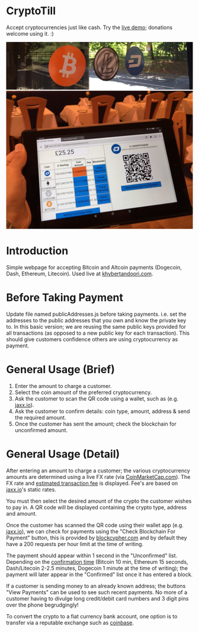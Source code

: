 # CryptoTill
Accept cryptocurrencies just like cash.
Try the [live demo](https://khybertandoori.com/cryptotill/CryptoTill_CustomerPayment-Mobile.html); donations welcome using it. :)

![AcceptCryptos](https://github.com/EMRahman/CryptoTill/blob/master/Images/AcceptCryptos.jpeg)

Introduction
============
Simple webpage for accepting Bitcoin and Altcoin payments (Dogecoin, Dash, Ethereum, Litecoin). Used live at
[khybertandoori.com](https://khybertandoori.com).

Before Taking Payment
===========================================================
Update file named publicAddresses.js before taking payments. i.e. set the addresses to the public addresses that you own and know the private key to. In this basic version; we are reusing the same public keys provided for all transactions (as opposed to a new public key for each transaction). This should give customers confidence others are using cryptocurrency as payment.

General Usage (Brief)
=========================
1. Enter the amount to charge a customer.
2. Select the coin amount of the preferred cryptocurrency.
3. Ask the customer to scan the QR code using a wallet, such as (e.g. [jaxx.io](http://jaxx.io)).
4. Ask the customer to confirm details: coin type, amount, address & send the required amount.
5. Once the customer has sent the amount; check the blockchain for unconfirmed amount.

General Usage (Detail)
=========================
After entering an amount to charge a customer; the various cryptocurrency amounts are determined using a live FX rate (via [CoinMarketCap.com](http://CoinMarketCap.com)). The FX rate and [estimated transaction fee](https://bitinfocharts.com/comparison/transactionfees-btc-eth-ltc-dash-doge.html#1y) is displayed. Fee's are based on [jaxx.io](http://jaxx.io)'s static rates.

You must then select the desired amount of the crypto the customer wishes to pay in. A QR code will be displayed containing the crypto type, address and amount.

Once the customer has scanned the QR code using their wallet app (e.g. [jaxx.io](http://jaxx.io)), we can check for payments using the "Check Blockchain For Payment" button, this is provided by [blockcypher.com](http://blockcypher.com) and by default they have a 200 requests per hour limit at the time of writing. 

The payment should appear within 1 second in the "Unconfirmed" list. Depending on the [confirmation time](https://bitinfocharts.com/comparison/confirmationtime-btc-eth-ltc-dash-doge.html#1y) (Bitcoin 10 min, Ethereum 15 seconds, Dash/Litecoin 2-2.5 minutes, Dogecoin 1 minute at the time of writing); the payment will later appear in the "Confirmed" list once it has entered a block.

If a customer is sending money to an already known address; the buttons "View Payments" can be used to see such recent payments. No more of a customer having to divulge long credit/debit card numbers and 3 digit pins over the phone begrudgingly!

To convert the crypto to a fiat currency bank account, one option is to transfer via a reputable exchange such as [coinbase](https://support.coinbase.com/customer/portal/articles/1963534-payment-methods-for-uk-customers).
